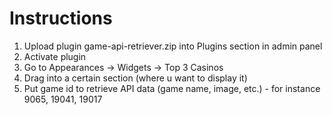 # Instructions
1. Upload plugin game-api-retriever.zip into Plugins section in admin panel
2. Activate plugin
3. Go to Appearances -> Widgets -> Top 3 Casinos
4. Drag into a certain section (where u want to display it)
5. Put game id to retrieve API data (game name, image, etc.) - for instance 9065, 19041, 19017